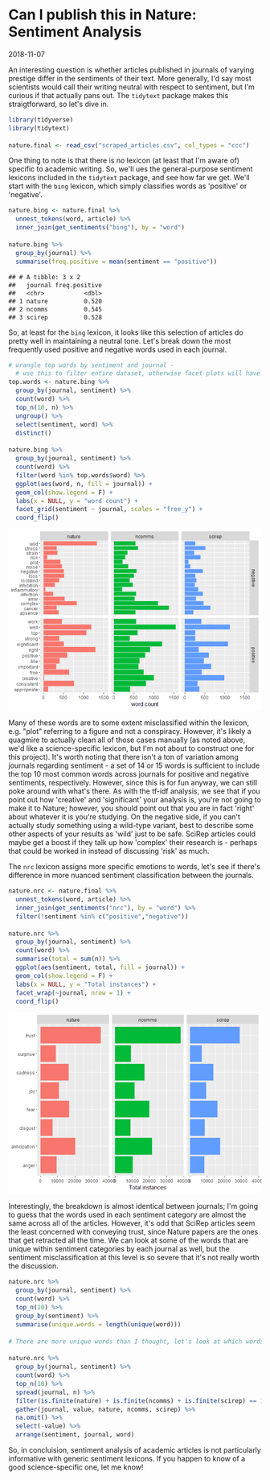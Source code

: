 Can I publish this in Nature: Sentiment Analysis
================
2018-11-07

An interesting question is whether articles published in journals of varying prestige differ in the sentiments of their text. More generally, I'd say most scientists would call their writing neutral with respect to sentiment, but I'm curious if that actually pans out. The `tidytext` package makes this straigtforward, so let's dive in.

``` r
library(tidyverse)
library(tidytext)

nature.final <- read_csv("scraped_articles.csv", col_types = "ccc")
```

One thing to note is that there is no lexicon (at least that I'm aware of) specific to academic writing. So, we'll ues the general-purpose sentiment lexicons included in the `tidytext` package, and see how far we get. We'll start with the `bing` lexicon, which simply classifies words as 'positive' or 'negative'.

``` r
nature.bing <- nature.final %>%
  unnest_tokens(word, article) %>%
  inner_join(get_sentiments("bing"), by = "word")

nature.bing %>%
  group_by(journal) %>%
  summarise(freq.positive = mean(sentiment == "positive"))
```

    ## # A tibble: 3 x 2
    ##   journal freq.positive
    ##   <chr>           <dbl>
    ## 1 nature          0.520
    ## 2 ncomms          0.545
    ## 3 scirep          0.528

So, at least for the `bing` lexicon, it looks like this selection of articles do pretty well in maintaining a neutral tone. Let's break down the most frequently used positive and negative words used in each journal.

``` r
# wrangle top words by sentiment and journal - 
  # use this to filter entire dataset, otherwise facet plots will have missing values
top.words <- nature.bing %>%
  group_by(journal, sentiment) %>%
  count(word) %>%
  top_n(10, n) %>%
  ungroup() %>%
  select(sentiment, word) %>%
  distinct()
  
nature.bing %>%
  group_by(journal, sentiment) %>%
  count(word) %>%
  filter(word %in% top.words$word) %>%
  ggplot(aes(word, n, fill = journal)) +
  geom_col(show.legend = F) +
  labs(x = NULL, y = "word count") +
  facet_grid(sentiment ~ journal, scales = "free_y") +
  coord_flip()
```

![](nature_sentiment_files/figure-markdown_github/bingplot-1.png)

Many of these words are to some extent misclassified within the lexicon, e.g. "plot" referring to a figure and not a conspiracy. However, it's likely a quagmire to actually clean all of those cases manually (as noted above, we'd like a science-specific lexicon, but I'm not about to construct one for this project). It's worth noting that there isn't a ton of variation among journals regarding sentiment - a set of 14 or 15 words is sufficient to include the top 10 most common words across journals for positive and negative sentiments, respectively. However, since this is for fun anyway, we can still poke around with what's there. As with the tf-idf analysis, we see that if you point out how 'creative' and 'significant' your analysis is, you're not going to make it to Nature; however, you should point out that you are in fact 'right' about whatever it is you're studying. On the negative side, if you can't actually study something using a wild-type variant, best to describe some other aspects of your results as 'wild' just to be safe. SciRep articles could maybe get a boost if they talk up how 'complex' their research is - perhaps that could be worked in instead of discussing 'risk' as much.

The `nrc` lexicon assigns more specific emotions to words, let's see if there's difference in more nuanced sentiment classification between the journals.

``` r
nature.nrc <- nature.final %>%
  unnest_tokens(word, article) %>%
  inner_join(get_sentiments("nrc"), by = "word") %>%
  filter(!sentiment %in% c("positive","negative"))

nature.nrc %>%
  group_by(journal, sentiment) %>%
  count(word) %>%
  summarise(total = sum(n)) %>%
  ggplot(aes(sentiment, total, fill = journal)) +
  geom_col(show.legend = F) +
  labs(x = NULL, y = "Total instances") +
  facet_wrap(~journal, nrow = 1) +
  coord_flip()
```

![](nature_sentiment_files/figure-markdown_github/nrc-1.png)

Interestingly, the breakdown is almost identical between journals; I'm going to guess that the words used in each sentiment category are almost the same across all of the articles. However, it's odd that SciRep articles seem the least concerned with conveying trust, since Nature papers are the ones that get retracted all the time. We can look at some of the words that are unique within sentiment categories by each journal as well, but the sentiment misclassification at this level is so severe that it's not really worth the discussion.

``` r
nature.nrc %>%
  group_by(journal, sentiment) %>%
  count(word) %>%
  top_n(10) %>%
  group_by(sentiment) %>%
  summarise(unique.words = length(unique(word)))

# There are more unique words than I thought, let's look at which words are unique to each journal in each sentiment category.

nature.nrc %>%
  group_by(journal, sentiment) %>%
  count(word) %>%
  top_n(10) %>%
  spread(journal, n) %>%
  filter(is.finite(nature) + is.finite(ncomms) + is.finite(scirep) == 1) %>%
  gather(journal, value, nature, ncomms, scirep) %>%
  na.omit() %>%
  select(-value) %>%
  arrange(sentiment, journal, word)
```

So, in concluision, sentiment analysis of academic articles is not particularly informative with generic sentiment lexicons. If you happen to know of a good science-specific one, let me know!
